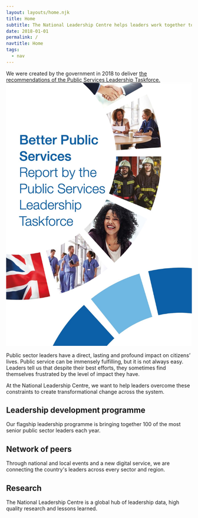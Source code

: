 ```yaml
---
layout: layouts/home.njk
title: Home
subtitle: The National Leadership Centre helps leaders work together to improve public services.
date: 2018-01-01
permalink: /
navtitle: Home
tags:
  - nav
---
```


<p class="taskforce-report taskforce-report--with-image">
We were created by the government in 2018 to deliver <a href="https://www.gov.uk/government/publications/national-leadership-centre" target="_blank"> the recommendations of the Public Services Leadership Taskforce.</a>
  <a href="https://www.gov.uk/government/publications/national-leadership-centre" class="taskforce-report__image" target="_blank">
    <img src="/static/img/taskforce-report.jpg" alt="Taskforce report" />
  </a>
</p>

Public sector leaders have a direct, lasting and profound impact on citizens’ lives. Public service can be immensely fulfilling, but it is not always easy. Leaders tell us that despite their best efforts, they sometimes find themselves frustrated by the level of impact they have.

<p class="gradient-text">
At the National Leadership Centre, we want to help leaders overcome these constraints to create transformational change across the system.
</p>

## Leadership development programme
Our flagship leadership programme is bringing together 100 of the most senior public sector leaders each year.

## Network of peers
Through national and local events and a new digital service, we are connecting the country's leaders across every sector and region.

## Research 
The National Leadership Centre is a global hub of leadership data, high quality research and lessons learned.
